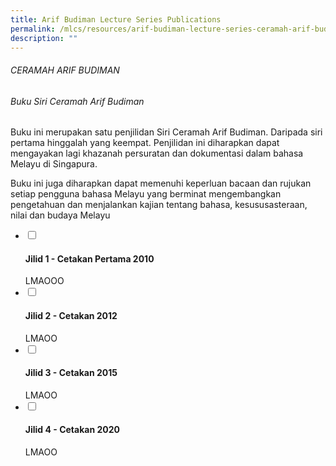 ```yaml
---
title: Arif Budiman Lecture Series Publications
permalink: /mlcs/resources/arif-budiman-lecture-series-ceramah-arif-budiman-publication/
description: ""
---
```

###### CERAMAH ARIF BUDIMAN

###### Buku Siri Ceramah Arif Budiman

Buku ini merupakan satu penjilidan Siri Ceramah Arif Budiman. Daripada siri pertama hinggalah yang keempat. Penjilidan ini diharapkan dapat mengayakan lagi khazanah persuratan dan dokumentasi dalam bahasa Melayu di Singapura.  
  
Buku ini juga diharapkan dapat memenuhi keperluan bacaan dan rujukan setiap pengguna bahasa Melayu yang berminat mengembangkan pengetahuan dan menjalankan kajian tentang bahasa, kesususasteraan, nilai dan budaya Melayu

<ul class="jekyllcodex_accordion"> 
  <li>
    <input type="checkbox" id="accordion32">
    <label for="accordion32"><h4>Jilid 1 - Cetakan Pertama 2010</h4></label>
    <div>
      LMAOOO
    </div>
  </li>
  <li>
    <input type="checkbox" id="accordion33">
    <label for="accordion33"><h4>Jilid 2 - Cetakan 2012</h4></label>
    <div>
      LMAOO
    </div>
  </li>
  <li>
    <input type="checkbox" id="accordion34">
    <label for="accordion34"><h4>Jilid 3 - Cetakan 2015</h4></label>
    <div>
      LMAOO
    </div>
  </li>
  <li>
    <input type="checkbox" id="accordion35">
    <label for="accordion35"><h4>Jilid 4 - Cetakan 2020</h4></label>
    <div>
      LMAOO
    </div>
  </li>
</ul>